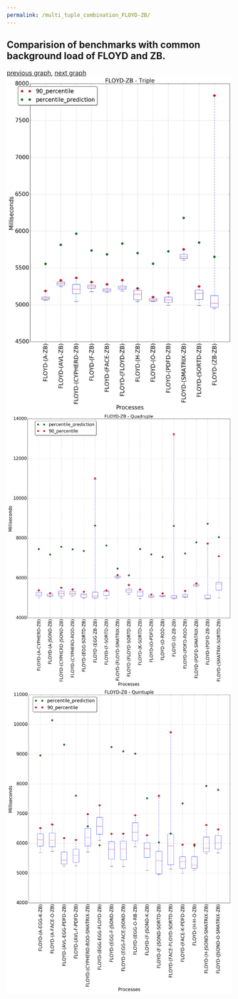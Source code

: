 ```yaml
---
permalink: /multi_tuple_combination_FLOYD-ZB/
---
```



## Comparision of benchmarks with common background load of FLOYD and ZB.

[previous graph](../multi_tuple_combination_FLOYD-SORTD/), [next graph](../multi_tuple_combination_H-AVL/)
![graph figure](./images/triple/FLOYD/FLOYD-ZB_box.png)![graph figure](./images/quadruple/FLOYD/FLOYD-ZB_box.png)![graph figure](./images/quintuple/FLOYD/FLOYD-ZB_box.png)